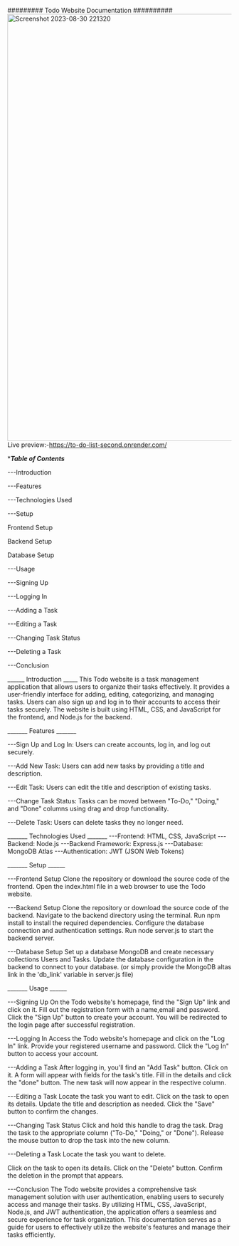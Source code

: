 #########    Todo Website Documentation   ##########
<img width="960" alt="Screenshot 2023-08-30 221320" src="https://github.com/polidahiya/Todolist-second/assets/121171390/e1725367-030d-4e99-9223-a1046051cf31">
Live preview:-https://to-do-list-second.onrender.com/

******Table of Contents*****

---Introduction

---Features

---Technologies Used

---Setup

Frontend Setup

Backend Setup

Database Setup

---Usage

---Signing Up

---Logging In

---Adding a Task

---Editing a Task

---Changing Task Status

---Deleting a Task

---Conclusion



______  Introduction  _____
This Todo website is a task management application that allows users to organize their tasks effectively. It provides a user-friendly interface for adding, editing, categorizing, and managing tasks. Users can also sign up and log in to their accounts to access their tasks securely. The website is built using HTML, CSS, and JavaScript for the frontend, and Node.js for the backend.

_______  Features   _______

---Sign Up and Log In: Users can create accounts, log in, and log out securely.


---Add New Task: Users can add new tasks by providing a title and description.


---Edit Task: Users can edit the title and description of existing tasks.


---Change Task Status: Tasks can be moved between "To-Do," "Doing," and "Done" columns using drag and drop functionality.


---Delete Task: Users can delete tasks they no longer need.


_______  Technologies Used  _______
---Frontend: HTML, CSS, JavaScript
---Backend: Node.js
---Backend Framework: Express.js
---Database: MongoDB Atlas
---Authentication: JWT (JSON Web Tokens)


_______  Setup  ______

---Frontend Setup
Clone the repository or download the source code of the frontend.
Open the index.html file in a web browser to use the Todo website.

---Backend Setup
Clone the repository or download the source code of the backend.
Navigate to the backend directory using the terminal.
Run npm install to install the required dependencies.
Configure the database connection and authentication settings.
Run node server.js to start the backend server.

---Database Setup
Set up a database MongoDB and create necessary collections  Users and Tasks.
Update the database configuration in the backend to connect to your database.
(or simply provide the MongoDB altas link in the 'db_link' variable in server.js file)

_______  Usage  ______

---Signing Up
On the Todo website's homepage, find the "Sign Up" link and click on it.
Fill out the registration form with a name,email and password.
Click the "Sign Up" button to create your account.
You will be redirected to the login page after successful registration.

---Logging In
Access the Todo website's homepage and click on the "Log In" link.
Provide your registered username and password.
Click the "Log In" button to access your account.

---Adding a Task
After logging in, you'll find an "Add Task" button. Click on it.
A form will appear with fields for the task's title.
Fill in the details and click the "done" button.
The new task will now appear in the respective  column.

---Editing a Task
Locate the task you want to edit.
Click on the task to open its details.
Update the title and description as needed.
Click the "Save" button to confirm the changes.

---Changing Task Status
Click and hold this handle to drag the task.
Drag the task to the appropriate column ("To-Do," "Doing," or "Done").
Release the mouse button to drop the task into the new column.

---Deleting a Task
Locate the task you want to delete.

Click on the task to open its details.
Click on the "Delete" button.
Confirm the deletion in the prompt that appears.

---Conclusion
The Todo website provides a comprehensive task management solution with user authentication, enabling users to securely access and manage their tasks. By utilizing HTML, CSS, JavaScript, Node.js, and JWT authentication, the application offers a seamless and secure experience for task organization. This documentation serves as a guide for users to effectively utilize the website's features and manage their tasks efficiently.





